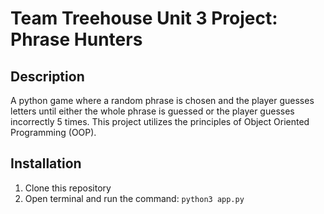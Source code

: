# Team Treehouse Unit 3 Project: Phrase Hunters

## Description

A python game where a random phrase is chosen and the player guesses letters until either the whole phrase is guessed or the player guesses incorrectly 5 times. This project utilizes the principles of Object Oriented Programming (OOP).

## Installation

1. Clone this repository
2. Open terminal and run the command:
   ```python3 app.py```
